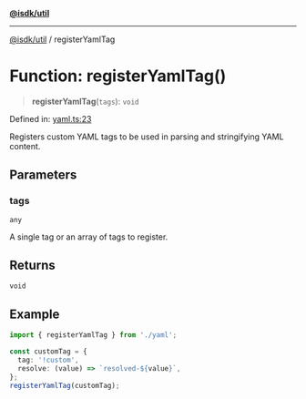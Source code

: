 [**@isdk/util**](../README.md)

***

[@isdk/util](../globals.md) / registerYamlTag

# Function: registerYamlTag()

> **registerYamlTag**(`tags`): `void`

Defined in: [yaml.ts:23](https://github.com/isdk/util.js/blob/337b47688186bc271c622eb5b7ca550ac681e127/src/yaml.ts#L23)

Registers custom YAML tags to be used in parsing and stringifying YAML content.

## Parameters

### tags

`any`

A single tag or an array of tags to register.

## Returns

`void`

## Example

```typescript
import { registerYamlTag } from './yaml';

const customTag = {
  tag: '!custom',
  resolve: (value) => `resolved-${value}`,
};
registerYamlTag(customTag);
```
